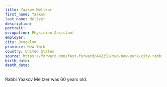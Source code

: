 ```yaml
---
title: Yaakov Meltzer
first_name: Yaakov
last_name: Meltzer
description: 
portrait: 
occupation: Physician Assistant
employer: 
city: Brooklyn
province: New York
country: United States
source: https://forward.com/fast-forward/442258/two-new-york-city-rabbis-die-both-diagnosed-with-coronavirus/
birth_date: 
death_date: 
---
```


Rabbi Yaakov Meltzer was 60 years old.